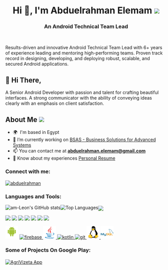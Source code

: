 <h1 align="center">Hi 👋, I'm Abduelrahman Elemam  <img src="http://views.whatilearened.today/views/github/am-Leon/views.svg"/></h1> 
<h3 align="center">An Android Technical Team Lead</h3>

<br>

Results-driven and innovative Android Technical Team Lead with 6+ years of experience leading and mentoring high-performing teams. Proven track record in designing, developing, and deploying robust, scalable, and secured Android applications.





## 👋 Hi There,   
A Senior Android Developer with passion and talent for crafting beautiful interfaces. A strong communicator with the ability of conveying ideas clearly with an emphasis on client satisfaction.

## About Me  <a href="https://www.github.com/am-Leon" target="_blank" rel="noreferrer"><img src="https://img.shields.io/github/followers/am-Leon?logo=github&style=for-the-badge&color=84cc16&labelColor=134e4a"/></a>
- 🌍  I'm based in Egypt
- 🔭  I’m currently working on [BSAS - Business Solutions for Advanced Systems](https://www.linkedin.com/company/business-solutions-for-advanced-systems/mycompany/)
- 📫  You can contact me at **abduelrahman.elemam@gmail.com**
- 📄  Know about my experiences [Personal Resume](https://docs.google.com/document/d/1hn1AVBA6SlOgbSTvMhUiii5dWJ4WyxcJIjsePkBgQHM)

<h3 align="left">Connect with me:</h3>
<p align="left">
<a href="https://www.linkedin.com/in/abduelrahman-elemam-b05598168" target="blank"><img align="center" src="https://raw.githubusercontent.com/rahuldkjain/github-profile-readme-generator/master/src/images/icons/Social/linked-in-alt.svg" alt="abduelrahman" height="30" width="40" /></a>
</p>

<h3 align="left">Languages and Tools:</h3>
<p>
  <img align="left" src="https://github-readme-stats.vercel.app/api?username=am-Leon&show_icons=true&hide=&count_private=true&title_color=0891b2&text_color=ffffff&icon_color=84cc16&bg_color=134e4a&hide_border=true&show_icons=true" alt="am-Leon's GitHub stats" />

  <img align="center" src="https://github-readme-streak-stats.herokuapp.com/?user=am-Leon&stroke=ffffff&background=134e4a&ring=0891b2&fire=0891b2&currStreakNum=ffffff&currStreakLabel=0891b2&sideNums=ffffff&sideLabels=ffffff&dates=ffffff&hide_border=true" />

<img align="left" src="https://github-readme-stats.vercel.app/api/top-langs/?username=am-Leon&langs_count=10&title_color=0891b2&text_color=ffffff&icon_color=84cc16&bg_color=134e4a&hide_border=true&locale=en&custom_title=Top%20%Languages" alt="Top Languages" />
  
  <p>
    <img src="https://img.shields.io/badge/-Github-181717?style=flat-square&logo=GitHub&logoColor=white"/>
    <img src="https://img.shields.io/badge/-Git-F44D27?style=flat-square&logo=Git&logoColor=white"/>
    <img src="https://img.shields.io/badge/-Trello-0079BF?style=flat-square&logo=Trello&logoColor=white"/>
    <img src="https://img.shields.io/badge/-Slack-E01563?style=flat-square&logo=Slack&logoColor=white"/>
    <img src="https://img.shields.io/badge/-Sketch-FA6400?style=flat-square&logo=Sketch&logoColor=white"/>
    <img src="https://img.shields.io/badge/-Google%20Cloud-4285F4?style=flat-square&logo=Google%20Cloud&logoColor=white"/>
    <img src="https://img.shields.io/badge/-Codacy-222F29?style=flat-square&logo=Codacy&logoColor=white"/>
  </p>
</p>

<p align="left">
  <a href="https://developer.android.com" target="_blank" rel="noreferrer"><img src="https://raw.githubusercontent.com/devicons/devicon/master/icons/android/android-original-wordmark.svg" alt="android" width="40" height="40"/></a>
  <a href="https://firebase.google.com/" target="_blank" rel="noreferrer"> <img src="https://www.vectorlogo.zone/logos/firebase/firebase-icon.svg" alt="firebase" width="40" height="40"/> </a>
  <a href="https://www.java.com" target="_blank" rel="noreferrer"> <img src="https://raw.githubusercontent.com/devicons/devicon/master/icons/java/java-original.svg" alt="java" width="40" height="40"/> </a>
  <a href="https://kotlinlang.org" target="_blank" rel="noreferrer"> <img src="https://www.vectorlogo.zone/logos/kotlinlang/kotlinlang-icon.svg" alt="kotlin" width="40" height="40"/> </a>
  <a href="https://git-scm.com/" target="_blank" rel="noreferrer">   <img src="https://www.vectorlogo.zone/logos/git-scm/git-scm-icon.svg" alt="git" width="40" height="40"/>  </a> 
  <a href="https://www.linux.org/" target="_blank" rel="noreferrer"> <img src="https://raw.githubusercontent.com/devicons/devicon/master/icons/linux/linux-original.svg" alt="linux" width="40" height="40"/> </a>
  <a href="https://www.mysql.com/" target="_blank" rel="noreferrer"> <img src="https://raw.githubusercontent.com/devicons/devicon/master/icons/mysql/mysql-original-wordmark.svg" alt="mysql" width="40" height="40"/> </a> 
</p>


<h3 align="left">Some of Projects On Google Play:</h3>
<p align="left">
<a href="https://play.google.com/store/apps/details?id=com.agrivizeta.user" target="blank"><img align="center" src="https://play-lh.googleusercontent.com/0igy_p2uqOS6s2_ih3KjG125PLuMqVPtMwhrjxbb5ZcCq90iid4VPZOTQjeERuEsoQ=w240-h480-rw" alt="AgriVizeta App" height="75" width="75" /></a>
</p>
